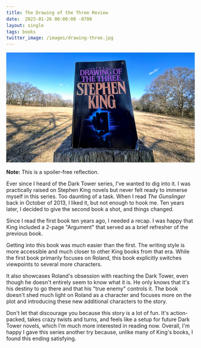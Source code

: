 ```yaml
---
title: The Drawing of the Three Review
date:  2023-01-26 00:00:00 -0700
layout: single
tags: books
twitter_image: /images/drawing-three.jpg
---
```


![The Drawing of the Three Book Cover](/images/drawing-three.jpg)

**Note:** This is a spoiler-free reflection.

Ever since I heard of the Dark Tower series, I've wanted to dig into it. I was practically raised on Stephen King novels but never felt ready to immerse myself in this series. Too daunting of a task. When I read *The Gunslinger* back in October of 2013, I liked it, but not enough to hook me. Ten years later, I decided to give the second book a shot, and things changed.

<!--more-->

Since I read the first book ten years ago, I needed a recap. I was happy that King included a 2-page "Argument" that served as a brief refresher of the previous book.

Getting into this book was much easier than the first. The writing style is more accessible and much closer to other King books from that era. While the first book primarily focuses on Roland, this book explicitly switches viewpoints to several more characters.

It also showcases Roland's obsession with reaching the Dark Tower, even though he doesn't entirely seem to know what it is. He only knows that it's his destiny to go there and that his "true enemy" controls it. The book doesn't shed much light on Roland as a character and focuses more on the plot and introducing these new additional characters to the story.

Don't let that discourage you because this story is a lot of fun. It's action-packed, takes crazy twists and turns, and feels like a setup for future Dark Tower novels, which I'm much more interested in reading now. Overall, I'm happy I gave this series another try because, unlike many of King's books, I found this ending satisfying.
